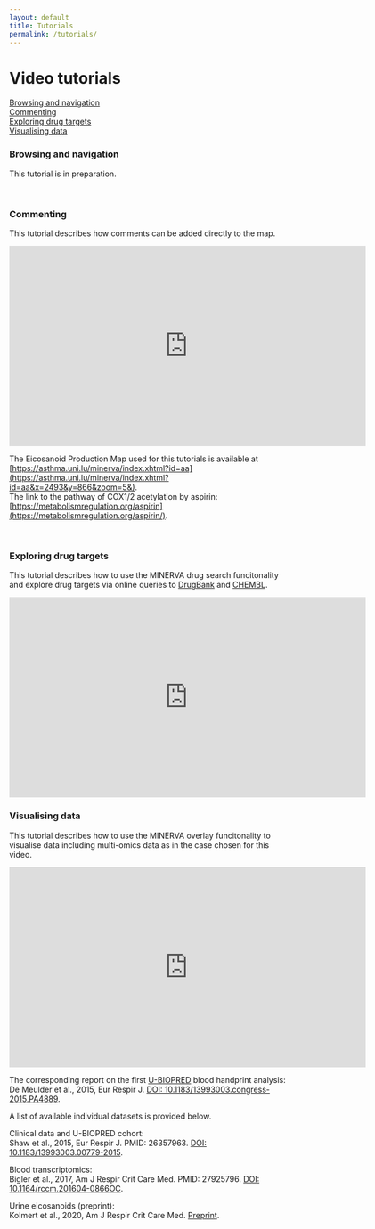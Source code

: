 ```yaml
---
layout: default
title: Tutorials
permalink: /tutorials/
---
```


# Video tutorials

[Browsing and navigation](#browsing-and-navigation)  
[Commenting](#commenting)  
[Exploring drug targets](#exploring-drug-targets)  
[Visualising data](#visualising-data)  

### Browsing and navigation

This tutorial is in preparation.

<br />

### Commenting

This tutorial describes how comments can be added directly to the map.  

<iframe width="640" height="360"
src="https://www.youtube.com/embed/vGUIpGBObt8?rel=0&amp;modestbranding=0" frameborder="0" allowfullscreen>
</iframe>

<br />

The Eicosanoid Production Map used for this tutorials is available at [https://asthma.uni.lu/minerva/index.xhtml?id=aa](https://asthma.uni.lu/minerva/index.xhtml?id=aa&x=2493&y=866&zoom=5&).  
The link to the pathway of COX1/2 acetylation by aspirin: [https://metabolismregulation.org/aspirin](https://metabolismregulation.org/aspirin/).

<br />

### Exploring drug targets

This tutorial describes how to use the MINERVA drug search funcitonality and explore drug targets via online queries to [DrugBank](https://www.drugbank.ca) and [CHEMBL](https://www.ebi.ac.uk/chembl).  

<iframe width="640" height="360"
src="https://www.youtube.com/embed/J70ppBO46OI?rel=0&amp;modestbranding=0" frameborder="0" allowfullscreen>
</iframe>

<br />

### Visualising data

This tutorial describes how to use the MINERVA overlay funcitonality to visualise data including multi-omics data as in the case chosen for this video.   

<iframe width="640" height="360"
src="https://www.youtube.com/embed/mbPrYlKSY5M?rel=0&amp;modestbranding=0" frameborder="0" allowfullscreen>
</iframe>

<br />

The corresponding report on the first [U-BIOPRED](https://www.europeanlung.org/en/projects-and-research/projects/u-biopred/home) blood handprint analysis:  
De Meulder et al., 2015, Eur Respir J. [DOI: 10.1183/13993003.congress-2015.PA4889](https://doi.org/10.1183/13993003.congress-2015.PA4889).  

A list of available individual datasets is provided below.  

Clinical data and U-BIOPRED cohort:  
Shaw et al., 2015, Eur Respir J. PMID: 26357963. [DOI: 10.1183/13993003.00779-2015](https://doi.org/10.1183/13993003.00779-2015).  

Blood transcriptomics:  
Bigler et al., 2017, Am J Respir Crit Care Med. PMID: 27925796. [DOI: 10.1164/rccm.201604-0866OC](https://doi.org/10.1164/rccm.201604-0866oc).  

Urine eicosanoids (preprint):  
Kolmert et al., 2020, Am J Respir Crit Care Med. [Preprint](https://nottingham-repository.worktribe.com/output/4737555/urinary-leukotriene-e4-and-prostaglandin-d2-metabolites-increase-in-adult-and-childhood-severe-asthma-characterized-by-type-2-inflammation).  

